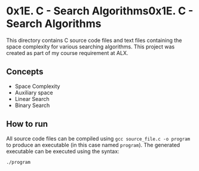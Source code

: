 # 0x1E. C - Search Algorithms0x1E. C - Search Algorithms
This directory contains C source code files and text files containing the space complexity for various searching algorithms. This project was created as part of my course requirement at ALX.

## Concepts
* Space Complexity
* Auxiliary space
* Linear Search
* Binary Search

## How to run
All source code files can be compiled using `gcc source_file.c -o program` to produce an executable (in this case named `program`). The generated executable can be executed using the syntax:

`./program`
